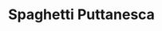 ---
title: Spaghetti Puttanesca
summary: Classic Italian pasta dish with a punchy sauce of tomatoes, olives, capers, garlic, and a hint of chili.

linkout: https://www.ourcookingjourney.com/recipe-pages/spaghetti-puttanesca

tags:
- italian
- pasta
- classic
- quick

servings: 4
time: 30m

ingredients:
- 400g spaghetti
- 2 tbsp olive oil
- 3 cloves garlic, sliced
- 1 red chili, finely chopped (or 1/2 tsp chili flakes)
- 6 anchovy fillets (optional, omit for vegan)
- 400g canned chopped tomatoes
- 100g black olives, pitted and sliced
- 2 tbsp capers, rinsed
- Salt and pepper, to taste
- Fresh parsley, chopped (to serve)

directions:
- Cook spaghetti in salted boiling water until al dente. Drain, reserving some pasta water.
- Meanwhile, heat olive oil in a pan over medium heat. Add garlic, chili, and anchovies (if using), cook until fragrant.
- Add tomatoes, olives, and capers. Simmer for 10–15 minutes, season with salt and pepper.
- Toss cooked spaghetti with the sauce, adding a splash of pasta water if needed.
- Serve topped with fresh parsley.
---